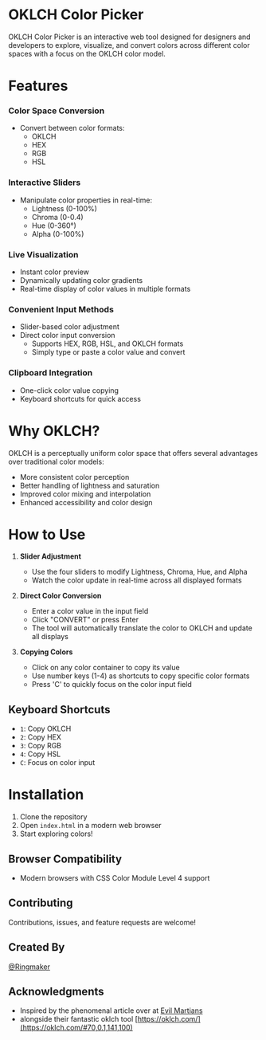 
# OKLCH Color Picker
OKLCH Color Picker is an interactive web tool designed for designers and developers to explore, visualize, and convert colors across different color spaces with a focus on the OKLCH color model.

# Features

### Color Space Conversion
- Convert between color formats:
  - OKLCH
  - HEX
  - RGB
  - HSL

### Interactive Sliders
- Manipulate color properties in real-time:
  - Lightness (0-100%)
  - Chroma (0-0.4)
  - Hue (0-360°)
  - Alpha (0-100%)

### Live Visualization
- Instant color preview
- Dynamically updating color gradients
- Real-time display of color values in multiple formats

### Convenient Input Methods
- Slider-based color adjustment
- Direct color input conversion
  - Supports HEX, RGB, HSL, and OKLCH formats
  - Simply type or paste a color value and convert

### Clipboard Integration
- One-click color value copying
- Keyboard shortcuts for quick access

# Why OKLCH?

OKLCH is a perceptually uniform color space that offers several advantages over traditional color models:
- More consistent color perception
- Better handling of lightness and saturation
- Improved color mixing and interpolation
- Enhanced accessibility and color design

# How to Use

1. **Slider Adjustment**
   - Use the four sliders to modify Lightness, Chroma, Hue, and Alpha
   - Watch the color update in real-time across all displayed formats

2. **Direct Color Conversion**
   - Enter a color value in the input field
   - Click "CONVERT" or press Enter
   - The tool will automatically translate the color to OKLCH and update all displays

3. **Copying Colors**
   - Click on any color container to copy its value
   - Use number keys (1-4) as shortcuts to copy specific color formats
   - Press 'C' to quickly focus on the color input field

## Keyboard Shortcuts
- `1`: Copy OKLCH
- `2`: Copy HEX
- `3`: Copy RGB
- `4`: Copy HSL
- `C`: Focus on color input

# Installation

1. Clone the repository
2. Open `index.html` in a modern web browser
3. Start exploring colors!

## Browser Compatibility
- Modern browsers with CSS Color Module Level 4 support

## Contributing
Contributions, issues, and feature requests are welcome!

## Created By
[@Ringmaker](https://github.com/cmRingmaker)

## Acknowledgments
- Inspired by the phenomenal article over at [Evil Martians](https://evilmartians.com/chronicles/oklch-in-css-why-quit-rgb-hsl)
- alongside their fantastic oklch tool [https://oklch.com/](https://oklch.com/#70,0.1,141,100)
